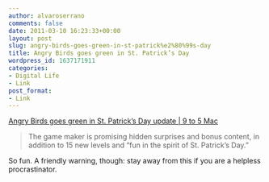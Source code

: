 ```yaml
---
author: alvaroserrano
comments: false
date: 2011-03-10 16:23:33+00:00
layout: post
slug: angry-birds-goes-green-in-st-patrick%e2%80%99s-day
title: Angry Birds goes green in St. Patrick’s Day
wordpress_id: 1637171911
categories:
- Digital Life
- Link
post_format:
- Link
---
```


[Angry Birds goes green in St. Patrick’s Day update | 9 to 5 Mac](http://www.9to5mac.com/55196/angry-birds-goes-green-with-15-new-levels-in-st-patricks-day-update/)


<blockquote>The game maker is promising hidden surprises and bonus content, in addition to 15 new levels and “fun in the spirit of St. Patrick’s Day.”</blockquote>


So fun. A friendly warning, though: stay away from this if you are a helpless procrastinator.
